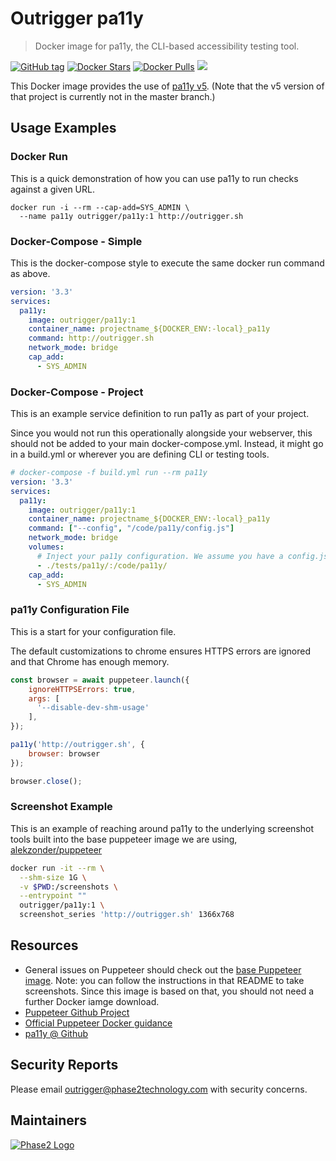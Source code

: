 # Outrigger pa11y

> Docker image for pa11y, the CLI-based accessibility testing tool.

[![GitHub tag](https://img.shields.io/github/tag/phase2/docker-pa11y.svg)](https://github.com/phase2/docker-pa11y) [![Docker Stars](https://img.shields.io/docker/stars/outrigger/pa11y.svg)](https://hub.docker.com/r/outrigger/pa11y) [![Docker Pulls](https://img.shields.io/docker/pulls/outrigger/pa11y.svg)](https://hub.docker.com/r/outrigger/pa11y) [![](https://images.microbadger.com/badges/image/outrigger/pa11y:dev.svg)](https://microbadger.com/images/outrigger/pa11y:dev "Get your own image badge on microbadger.com")

This Docker image provides the use of [pa11y v5](https://github.com/pa11y/pa11y).
(Note that the v5 version of that project is currently not in the master branch.)

## Usage Examples

### Docker Run

This is a quick demonstration of how you can use pa11y to run checks against a
given URL.

```
docker run -i --rm --cap-add=SYS_ADMIN \
  --name pa11y outrigger/pa11y:1 http://outrigger.sh
```

### Docker-Compose - Simple

This is the docker-compose style to execute the same docker run command as above.

```yaml
version: '3.3'
services:
  pa11y:
    image: outrigger/pa11y:1
    container_name: projectname_${DOCKER_ENV:-local}_pa11y
    command: http://outrigger.sh
    network_mode: bridge
    cap_add:
      - SYS_ADMIN
```

### Docker-Compose - Project

This is an example service definition to run pa11y as part of your project.

Since you would not run this operationally alongside your webserver, this should
not be added to your main docker-compose.yml. Instead, it might go in a build.yml
or wherever you are defining CLI or testing tools.

```yaml
# docker-compose -f build.yml run --rm pa11y
version: '3.3'
services:
  pa11y:
    image: outrigger/pa11y:1
    container_name: projectname_${DOCKER_ENV:-local}_pa11y
    command: ["--config", "/code/pa11y/config.js"]
    network_mode: bridge
    volumes:
      # Inject your pa11y configuration. We assume you have a config.js script.
      - ./tests/pa11y/:/code/pa11y/
    cap_add:
      - SYS_ADMIN
```

### pa11y Configuration File

This is a start for your configuration file.

The default customizations to chrome ensures HTTPS errors are ignored and that Chrome has enough memory.

```js
const browser = await puppeteer.launch({
    ignoreHTTPSErrors: true,
    args: [
      '--disable-dev-shm-usage'
    ],
});

pa11y('http://outrigger.sh', {
    browser: browser
});

browser.close();
```

### Screenshot Example

This is an example of reaching around pa11y to the underlying screenshot tools
built into the base puppeteer image we are using, [alekzonder/puppeteer](https://hub.docker.com/r/alekzonder/puppeteer/)

```bash
docker run -it --rm \
  --shm-size 1G \
  -v $PWD:/screenshots \
  --entrypoint ""
  outrigger/pa11y:1 \
  screenshot_series 'http://outrigger.sh' 1366x768
```

## Resources

* General issues on Puppeteer should check out the [base Puppeteer image](https://hub.docker.com/r/alekzonder/puppeteer/). Note: you can follow the instructions in that README to take screenshots. Since this image is based on that, you should not need a further Docker iamge download.
* [Puppeteer Github Project](https://github.com/GoogleChrome/puppeteer)
* [Official Puppeteer Docker guidance](https://github.com/GoogleChrome/puppeteer/blob/master/docs/troubleshooting.md#running-puppeteer-in-docker)
* [pa11y @ Github](https://github.com/pa11y/pa11y)

## Security Reports

Please email outrigger@phase2technology.com with security concerns.

## Maintainers

[![Phase2 Logo](https://s3.amazonaws.com/phase2.public/logos/phase2-logo.png)](https://www.phase2technology.com)
